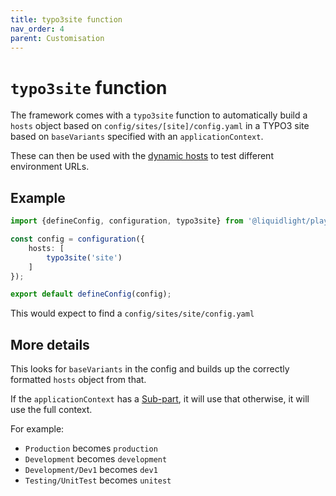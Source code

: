 ```yaml
---
title: typo3site function
nav_order: 4
parent: Customisation
---
```


# `typo3site` function

The framework comes with a `typo3site` function to automatically build a `hosts` object based on `config/sites/[site]/config.yaml` in a TYPO3 site based on `baseVariants` specified with an `applicationContext`.

These can then be used with the [dynamic hosts](./dynamic-hosts) to test different environment URLs.

## Example

```ts
import {defineConfig, configuration, typo3site} from '@liquidlight/playwright-framework';

const config = configuration({
	hosts: [
		typo3site('site')
	]
});

export default defineConfig(config);
```

This would expect to find a `config/sites/site/config.yaml`

## More details

This looks for `baseVariants` in the config and builds up the correctly formatted `hosts` object from that.

If the `applicationContext` has a [Sub-part](https://docs.typo3.org/m/typo3/reference-coreapi/main/en-us/Configuration/ApplicationContext.html#sub-application-context), it will use that otherwise, it will use the full context.

For example:

- `Production` becomes `production`
- `Development` becomes `development`
- `Development/Dev1` becomes `dev1`
- `Testing/UnitTest` becomes `unitest`
